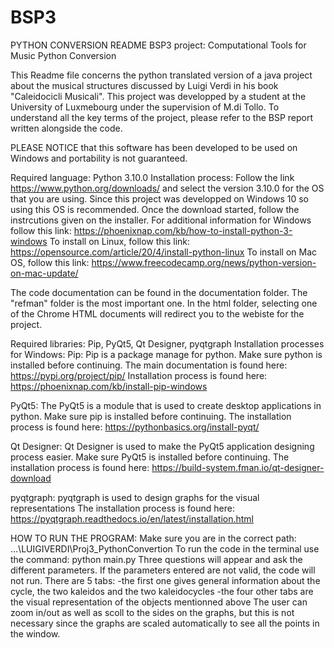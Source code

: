 # BSP3
PYTHON CONVERSION README
BSP3 project: Computational Tools for Music Python Conversion

This Readme file concerns the python translated version of a java project about the musical structures discussed by Luigi Verdi in his book "Caleidocicli Musicali". This project was developped by a student at the University of Luxmebourg under the supervision of M.di Tollo. To understand all the key terms of the project, please refer to the BSP report written alongside the code.

PLEASE NOTICE that this software has been  developed to be used on Windows and portability is not guaranteed.

Required language: Python 3.10.0
Installation process:
Follow the link  https://www.python.org/downloads/  and select the version 3.10.0 for the OS that you are using. 
Since this project was developped on Windows 10 so using this OS is recommended.
Once the download started, follow the instrcutions given on the installer.
For additional information for Windows follow this link: https://phoenixnap.com/kb/how-to-install-python-3-windows
To install on Linux, follow this link: https://opensource.com/article/20/4/install-python-linux
To install on Mac OS, follow this link: https://www.freecodecamp.org/news/python-version-on-mac-update/ 

The code documentation can be found in the documentation folder. The "refman" folder is the most important one. In the html folder, selecting one of the Chrome HTML documents will redirect you to the webiste for the project.

Required libraries: Pip, PyQt5, Qt Designer, pyqtgraph
Installation processes for Windows:
Pip:
Pip is a package manage for python.
Make sure python is installed before continuing.
The main documentation is found here: https://pypi.org/project/pip/
Installation process is found here: https://phoenixnap.com/kb/install-pip-windows


PyQt5:
The PyQt5 is a module that is used to create desktop applications in python.
Make sure pip is installed before continuing.
The installation process is found here: https://pythonbasics.org/install-pyqt/


Qt Designer:
Qt Designer is used to make the PyQt5 application designing process easier.
Make sure PyQt5 is installed before continuing.
The installation process is found here: https://build-system.fman.io/qt-designer-download


pyqtgraph:
pyqtgraph is used to design graphs for the visual representations
The installation process is found here: https://pyqtgraph.readthedocs.io/en/latest/installation.html


HOW TO RUN THE PROGRAM:
Make sure you are in the correct path: ...\LUIGIVERDI\Proj3_PythonConvertion
To run the code in the terminal use the command: python main.py
Three questions will appear and ask the different parameters. If the parameters entered are not valid, the code will not run.
There are 5 tabs:
-the first one gives general information about the cycle, the two kaleidos and the two kaleidocycles
-the four other tabs are the visual representation of the objects mentionned above
The user can zoom in/out as well as scoll to the sides on the graphs, but this is not necessary since the graphs are scaled automatically to see all the points in the window.

